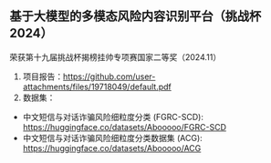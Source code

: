 ## 基于大模型的多模态风险内容识别平台（挑战杯 2024）
荣获第十九届挑战杯揭榜挂帅专项赛国家二等奖（2024.11）

1. 项目报告：https://github.com/user-attachments/files/19718049/default.pdf
2. 数据集：
  * 中文短信与对话诈骗风险细粒度分类 (FGRC-SCD): https://huggingface.co/datasets/Abooooo/FGRC-SCD
  * 中文短信与对话诈骗风险细粒度分类数据集 (ACG): https://huggingface.co/datasets/Abooooo/ACG

